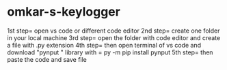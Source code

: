 # omkar-s-keylogger

1st step= open vs code or different  code editor
2nd step=  create one folder in your local machine
3rd step=  open the folder with code editor and create a file with .py extension
4th step=  then open terminal of vs code and download "pynput " library  with = py -m pip install pynput
5th step= then paste the code and save file 


